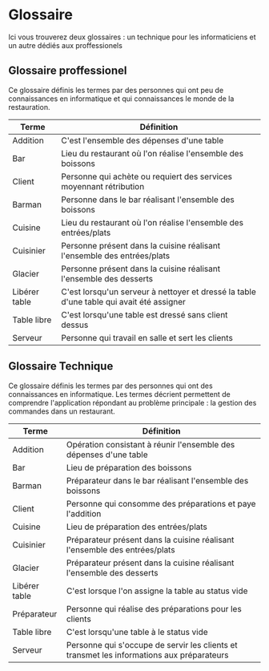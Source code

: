 Glossaire
============

<p> Ici vous trouverez deux glossaires : un technique pour les informaticiens et un autre dédiés aux proffessionels</p>

## Glossaire proffessionel

Ce glossaire définis les termes par des personnes qui ont peu de connaissances en informatique et qui connaissances le monde de la restauration.  

|  Terme | Définition  |
|---|---|
|  Addition | C'est l'ensemble des dépenses d'une table |
|  Bar | Lieu du restaurant où l'on réalise l'ensemble des boissons |
|  Client | Personne qui achète ou requiert des services moyennant rétribution |
|  Barman | Personne dans le bar réalisant l'ensemble des boissons |
|  Cuisine | Lieu du restaurant où l'on réalise l'ensemble des entrées/plats |
|  Cuisinier | Personne présent dans la cuisine réalisant l'ensemble des entrées/plats |
|  Glacier | Personne présent dans la cuisine réalisant l'ensemble des desserts |
|  Libérer table | C'est lorsqu'un serveur à nettoyer et dressé la table d'une table qui avait été assigner |
|  Table libre | C'est lorsqu'une table est dressé sans client dessus |
|  Serveur | Personne qui travail en salle et sert les clients  |


## Glossaire Technique

Ce glossaire définis les termes par des personnes qui ont des connaissances en informatique. Les termes décrient permettent de comprendre l'application répondant au problème principale : la gestion des commandes dans un restaurant.

|  Terme | Définition  |
|---|---|
|  Addition | Opération consistant à réunir l'ensemble des dépenses d'une table |
|  Bar | Lieu de préparation des boissons |
|  Barman | Préparateur dans le bar réalisant l'ensemble des boissons |
|  Client | Personne qui consomme des préparations et paye l'addition |
|  Cuisine | Lieu de préparation des entrées/plats |
|  Cuisinier | Préparateur présent dans la cuisine réalisant l'ensemble des entrées/plats |
|  Glacier | Préparateur présent dans la cuisine réalisant l'ensemble des desserts |
|  Libérer table | C'est lorsque l'on assigne la table au status vide |
|  Préparateur | Personne qui réalise des préparations pour les clients |
|  Table libre | C'est lorsqu'une table à le status vide |
|  Serveur | Personne qui s'occupe de servir les clients et transmet les informations aux préparateurs |
